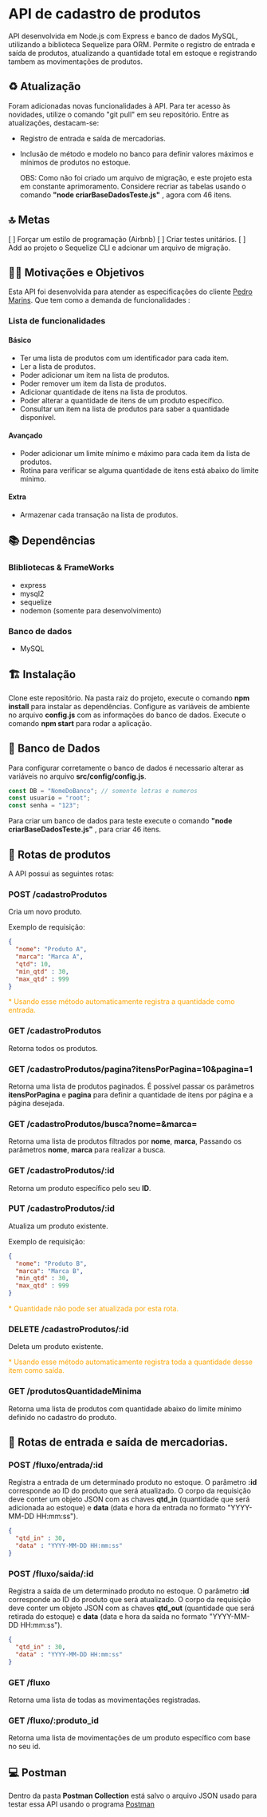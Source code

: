 # API de cadastro de produtos
API desenvolvida em Node.js com Express e banco de dados MySQL, utilizando a biblioteca Sequelize para ORM. Permite o registro de entrada e saída de produtos, atualizando a quantidade total em estoque e registrando tambem as movimentações de produtos.

## ♻ Atualização 

Foram adicionadas novas funcionalidades à API. Para ter acesso às novidades, utilize o comando "git pull" em seu repositório. Entre as atualizações, destacam-se:
- Registro de entrada e saída de mercadorias.
- Inclusão de método e modelo no banco para definir valores máximos e mínimos de produtos no estoque.
  
  OBS: Como não foi criado um arquivo de migração, e este projeto esta em constante aprimoramento. Considere recriar as tabelas usando o comando **"node criarBaseDadosTeste.js"** , agora com 46 itens.

## 🔝 Metas 
[ ] Forçar um estilo de programação (Airbnb)
[ ] Criar testes unitários.
[ ] Add ao projeto o Sequelize CLI e adcionar um arquivo de migração.
## 🏃‍♂️ Motivações e Objetivos 
Esta API foi desenvolvida para atender as especificações do cliente [Pedro Marins](https://github.com/pedromarins). Que tem como a demanda de funcionalidades :

### Lista de funcionalidades

#### Básico
-   Ter uma lista de produtos com um identificador para cada item.
-   Ler a lista de produtos.
-   Poder adicionar um item na lista de produtos.   
-   Poder remover um item da lista de produtos.
-   Adicionar quantidade de itens na lista de produtos.
-   Poder alterar a quantidade de itens de um produto específico.
-   Consultar um item na lista de produtos para saber a quantidade disponível.

#### Avançado
- Poder adicionar um limite mínimo e máximo para cada item da lista de produtos.
- Rotina para verificar se alguma quantidade de itens está abaixo do limite mínimo.

#### Extra
- Armazenar cada transação na lista de produtos.
## 📚 Dependências
### Blibliotecas & FrameWorks
- express
- mysql2
- sequelize
- nodemon (somente para desenvolvimento)

### Banco de dados
- MySQL
  
## 🏗 Instalação
Clone este repositório.
Na pasta raiz do projeto, execute o comando **npm install** para instalar as dependências.
Configure as variáveis de ambiente no arquivo **config.js** com as informações do banco de dados.
Execute o comando **npm start** para rodar a aplicação.

## 🎲 Banco de Dados 
Para configurar corretamente o banco de dados é necessario alterar as variáveis no arquivo **src/config/config.js**.
```javascript
const DB = "NomeDoBanco"; // somente letras e numeros 
const usuario = "root";
const senha = "123";
```
Para criar um banco de dados para teste execute o comando **"node criarBaseDadosTeste.js"** , para criar 46 itens. 

## 🔀 Rotas de produtos
A API possui as seguintes rotas:

### POST /cadastroProdutos
Cria um novo produto.

Exemplo de requisição:

```json
{
  "nome": "Produto A",
  "marca": "Marca A",  
  "qtd": 10,
  "min_qtd" : 30,
  "max_qtd" : 999
}
```
 <span style="color:orange">* Usando esse método automaticamente registra a quantidade como entrada.</span>


### GET /cadastroProdutos
Retorna todos os produtos.

### GET /cadastroProdutos/pagina?itensPorPagina=10&pagina=1
Retorna uma lista de produtos paginados. É possível passar os parâmetros **itensPorPagina** e **pagina** para definir a quantidade de itens por página e a página desejada.

### GET /cadastroProdutos/busca?nome=&marca=
Retorna uma lista de produtos filtrados por **nome**, **marca**, Passando os parâmetros **nome**, **marca** para realizar a busca.

### GET /cadastroProdutos/:id
Retorna um produto específico pelo seu **ID**.

### PUT /cadastroProdutos/:id
Atualiza um produto existente.

Exemplo de requisição:

```json
{
  "nome": "Produto B",
  "marca": "Marca B",    
  "min_qtd" : 30,
  "max_qtd" : 999
}
```
<span style="color:orange">* Quantidade não pode ser atualizada por esta rota.</span>

### DELETE /cadastroProdutos/:id
Deleta um produto existente.

 <span style="color:orange">* Usando esse método automaticamente registra toda a quantidade desse item como saída.</span>

### GET  /produtosQuantidadeMinima
Retorna uma lista de produtos com quantidade abaixo do limite mínimo definido no cadastro do produto.

## 🛒 Rotas de entrada e saída de mercadorias.

### POST /fluxo/entrada/:id

 Registra a entrada de um determinado produto no estoque. O parâmetro **:id** corresponde ao ID do produto que será atualizado. O corpo da requisição deve conter um objeto JSON com as chaves **qtd_in** (quantidade que será adicionada ao estoque) e **data** (data e hora da entrada no formato "YYYY-MM-DD HH:mm:ss").

```json
{     
  "qtd_in" : 30,
  "data" : "YYYY-MM-DD HH:mm:ss"
}
```

### POST /fluxo/saida/:id

Registra a saída de um determinado produto no estoque. O parâmetro **:id** corresponde ao ID do produto que será atualizado. O corpo da requisição deve conter um objeto JSON com as chaves **qtd_out** (quantidade que será retirada do estoque) e **data** (data e hora da saída no formato "YYYY-MM-DD HH:mm:ss").

```json
{     
  "qtd_in" : 30,
  "data" : "YYYY-MM-DD HH:mm:ss"
}
```

### GET /fluxo

Retorna uma lista de todas as movimentações registradas.
### GET /fluxo/:produto_id 

Retorna uma lista de movimentações de um produto específico com base no seu id.

## 💻 Postman

Dentro da pasta **Postman Collection** está salvo o arquivo JSON usado para testar essa API usando o programa [Postman](https://www.postman.com/downloads/)